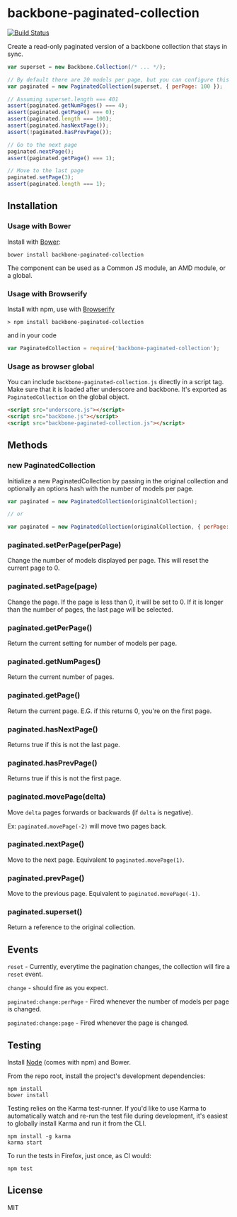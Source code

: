 # backbone-paginated-collection

[![Build Status](https://secure.travis-ci.org/jmorrell/backbone-paginated-collection.png?branch=master)](http://travis-ci.org/jmorrell/backbone-paginated-collection)

Create a read-only paginated version of a backbone collection that stays in sync.

```javascript
var superset = new Backbone.Collection(/* ... */);

// By default there are 20 models per page, but you can configure this
var paginated = new PaginatedCollection(superset, { perPage: 100 });

// Assuming superset.length === 401
assert(paginated.getNumPages() === 4);
assert(paginated.getPage() === 0);
assert(paginated.length === 100);
assert(paginated.hasNextPage());
assert(!paginated.hasPrevPage());

// Go to the next page
paginated.nextPage();
assert(paginated.getPage() === 1);

// Move to the last page
paginated.setPage(3);
assert(paginated.length === 1);
```

## Installation

### Usage with Bower

Install with [Bower](http://bower.io):

```
bower install backbone-paginated-collection
```

The component can be used as a Common JS module, an AMD module, or a global.

### Usage with Browserify

Install with npm, use with [Browserify](http://browserify.org/)

```
> npm install backbone-paginated-collection
```

and in your code

```javascript
var PaginatedCollection = require('backbone-paginated-collection');
```

### Usage as browser global

You can include `backbone-paginated-collection.js` directly in a script tag. Make 
sure that it is loaded after underscore and backbone. It's exported as `PaginatedCollection`
on the global object.

```HTML
<script src="underscore.js"></script>
<script src="backbone.js"></script>
<script src="backbone-paginated-collection.js"></script>
```

## Methods

### new PaginatedCollection

Initialize a new PaginatedCollection by passing in the original collection and optionally
an options hash with the number of models per page.

```javascript
var paginated = new PaginatedCollection(originalCollection);

// or

var paginated = new PaginatedCollection(originalCollection, { perPage: 15 });
```

### paginated.setPerPage(perPage)

Change the number of models displayed per page. This will reset the current page to 0.

### paginated.setPage(page)

Change the page. If the page is less than 0, it will be set to 0. If it is longer than
the number of pages, the last page will be selected.

### paginated.getPerPage()

Return the current setting for number of models per page.

### paginated.getNumPages()

Return the current number of pages.

### paginated.getPage()

Return the current page. E.G. if this returns 0, you're on the first page.

### paginated.hasNextPage()

Returns true if this is not the last page.

### paginated.hasPrevPage()

Returns true if this is not the first page.

### paginated.movePage(delta)

Move `delta` pages forwards or backwards (if `delta` is negative).

Ex: `paginated.movePage(-2)` will move two pages back.

### paginated.nextPage()

Move to the next page. Equivalent to `paginated.movePage(1)`.

### paginated.prevPage()

Move to the previous page. Equivalent to `paginated.movePage(-1)`.

### paginated.superset()

Return a reference to the original collection.


## Events

`reset` - Currently, everytime the pagination changes, the collection will fire a `reset` event.

`change` - should fire as you expect.

`paginated:change:perPage` - Fired whenever the number of models per page is changed.

`paginated:change:page` - Fired whenever the page is changed.

## Testing

Install [Node](http://nodejs.org) (comes with npm) and Bower.

From the repo root, install the project's development dependencies:

```
npm install
bower install
```

Testing relies on the Karma test-runner. If you'd like to use Karma to
automatically watch and re-run the test file during development, it's easiest
to globally install Karma and run it from the CLI.

```
npm install -g karma
karma start
```

To run the tests in Firefox, just once, as CI would:

```
npm test
```

## License

MIT
